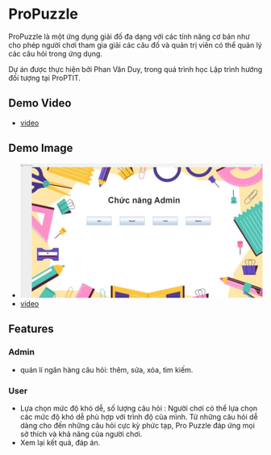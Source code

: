 # ProPuzzle
ProPuzzle là một ứng dụng giải đố đa dạng với các tính năng cơ bản như cho phép người chơi tham gia giải các câu đố và quản trị viên có thể quản lý các câu hỏi trong ứng dụng. 

Dự án được thực hiện bởi Phan Văn Duy, trong quá trình học Lập trình hướng đối tượng tại ProPTIT.


## Demo Video

- [video](https://www.youtube.com/watch?v=4oGnWee210U) 

## Demo Image

- ![video](https://raw.githubusercontent.com/PhanDuy23/ProPuzzle/main/demo%20picture/admin.png)
- [video](https://www.youtube.com/watch?v=4oGnWee210U) 


## Features

### Admin

- quản lí ngân hàng câu hỏi: thêm, sửa, xóa, tìm kiếm.
### User
- Lựa chọn mức độ khó dễ, số lượng câu hỏi  : Người chơi có thể lựa chọn các mức độ khó dễ phù hợp với trình độ của mình. Từ những câu hỏi dễ dàng cho đến những câu hỏi cực kỳ phức tạp, Pro Puzzle đáp ứng mọi sở thích và khả năng của người chơi.
- Xem lại kết quả, đáp án.

